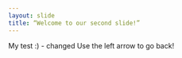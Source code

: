 ```yaml
---
layout: slide
title: “Welcome to our second slide!”
---
```

My test :) - changed
Use the left arrow to go back!
